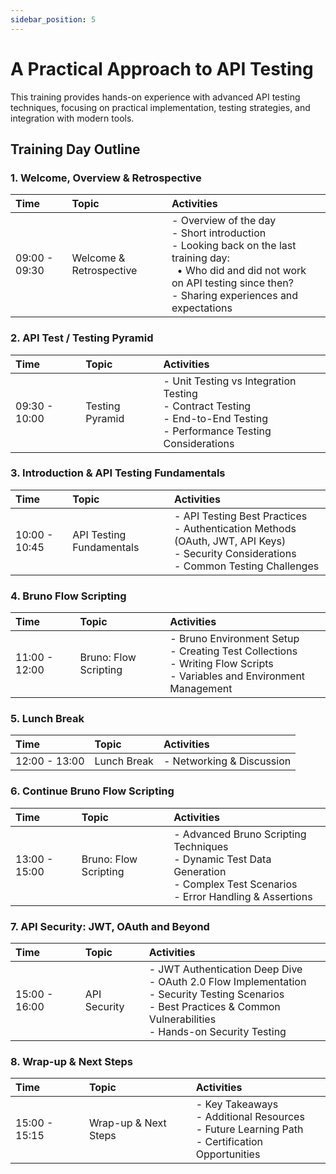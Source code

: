 ```yaml
---
sidebar_position: 5
---
```


# A Practical Approach to API Testing

This training provides hands-on experience with advanced API testing techniques,
focusing on practical implementation, testing strategies, and integration with
modern tools.

## Training Day Outline

### 1. Welcome, Overview & Retrospective

| Time          | Topic                        | Activities                                                                                                   |
| :------------ | :--------------------------- | :----------------------------------------------------------------------------------------------------------- |
| 09:00 - 09:30 | Welcome & Retrospective      | - Overview of the day <br /> - Short introduction <br /> - Looking back on the last training day: <br /> &nbsp;&nbsp;• Who did and did not work on API testing since then? <br /> - Sharing experiences and expectations |

### 2. API Test / Testing Pyramid

| Time          | Topic                | Activities                                                                                                                                        |
| :------------ | :------------------- | :------------------------------------------------------------------------------------------------------------------------------------------------ |
| 09:30 - 10:00 | Testing Pyramid      | - Unit Testing vs Integration Testing <br /> - Contract Testing <br /> - End-to-End Testing <br /> - Performance Testing Considerations           |

### 3. Introduction & API Testing Fundamentals

| Time          | Topic                                   | Activities                                                                                                                                              |
| :------------ | :-------------------------------------- | :------------------------------------------------------------------------------------------------------------------------------------------------------ |
| 10:00 - 10:45 | API Testing Fundamentals                | - API Testing Best Practices <br /> - Authentication Methods (OAuth, JWT, API Keys) <br /> - Security Considerations <br /> - Common Testing Challenges |

### 4. Bruno Flow Scripting

| Time          | Topic                 | Activities                                                                                                                               |
| :------------ | :-------------------- | :--------------------------------------------------------------------------------------------------------------------------------------- |
| 11:00 - 12:00 | Bruno: Flow Scripting | - Bruno Environment Setup <br /> - Creating Test Collections <br /> - Writing Flow Scripts <br /> - Variables and Environment Management |

### 5. Lunch Break

| Time          | Topic        | Activities                    |
| :------------ | :----------- | :---------------------------- |
| 12:00 - 13:00 | Lunch Break  | - Networking & Discussion     |

### 6. Continue Bruno Flow Scripting

| Time          | Topic                 | Activities                                                                                                                               |
| :------------ | :-------------------- | :--------------------------------------------------------------------------------------------------------------------------------------- |
| 13:00 - 15:00 | Bruno: Flow Scripting | - Advanced Bruno Scripting Techniques <br /> - Dynamic Test Data Generation <br /> - Complex Test Scenarios <br /> - Error Handling & Assertions |

### 7. API Security: JWT, OAuth and Beyond

| Time          | Topic            | Activities                                                                                                                            |
| :------------ | :--------------- | :------------------------------------------------------------------------------------------------------------------------------------ |
| 15:00 - 16:00 | API Security     | - JWT Authentication Deep Dive <br /> - OAuth 2.0 Flow Implementation <br /> - Security Testing Scenarios <br /> - Best Practices & Common Vulnerabilities <br /> - Hands-on Security Testing |

### 8. Wrap-up & Next Steps

| Time          | Topic                | Activities                                                                                                       |
| :------------ | :------------------- | :--------------------------------------------------------------------------------------------------------------- |
| 15:00 - 15:15 | Wrap-up & Next Steps | - Key Takeaways <br /> - Additional Resources <br /> - Future Learning Path <br /> - Certification Opportunities |
